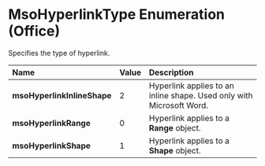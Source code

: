 
# MsoHyperlinkType Enumeration (Office)

Specifies the type of hyperlink.



|**Name**|**Value**|**Description**|
|:-----|:-----|:-----|
| **msoHyperlinkInlineShape**|2|Hyperlink applies to an inline shape. Used only with Microsoft Word.|
| **msoHyperlinkRange**|0|Hyperlink applies to a  **Range** object.|
| **msoHyperlinkShape**|1|Hyperlink applies to a  **Shape** object.|
